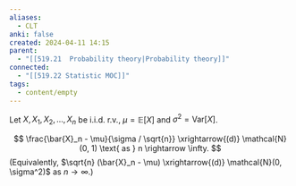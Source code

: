 ```yaml
---
aliases:
  - CLT
anki: false
created: 2024-04-11 14:15
parent:
  - "[[519.21  Probability theory|Probability theory]]"
connected:
  - "[[519.22 Statistic MOC]]"
tags:
  - content/empty
---
```


Let $X, X_1, X_2, \ldots, X_n$ be i.i.d. r.v., $\mu = \mathbb{E}[X]$ and $\sigma^2 = \text{Var}[X]$.

$$ \frac{\bar{X}_n - \mu}{\sigma / \sqrt{n}} \xrightarrow{(d)} \mathcal{N}(0, 1) \text{ as } n \rightarrow \infty. $$
(Equivalently, $\sqrt{n} (\bar{X}_n - \mu) \xrightarrow{(d)} \mathcal{N}(0, \sigma^2)$ as $n \rightarrow \infty$.)

